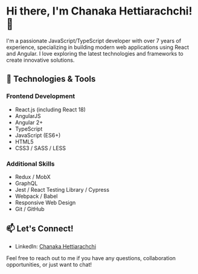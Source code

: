 # Hi there, I'm Chanaka Hettiarachchi! 👋

I'm a passionate JavaScript/TypeScript developer with over 7 years of experience, specializing in building modern web applications using React and Angular. I love exploring the latest technologies and frameworks to create innovative solutions.

## 🔧 Technologies & Tools

### Frontend Development
- React.js (including React 18)
- AngularJS
- Angular 2+
- TypeScript
- JavaScript (ES6+)
- HTML5
- CSS3 / SASS / LESS

### Additional Skills
- Redux / MobX
- GraphQL
- Jest / React Testing Library / Cypress
- Webpack / Babel
- Responsive Web Design
- Git / GitHub

<!--
## 🚀 Projects

### [Project Name](link-to-project)
Description of the project and your role/contributions.

### [Project Name](link-to-project)
Description of the project and your role/contributions.

### [Project Name](link-to-project)
Description of the project and your role/contributions.
-->

<!--
## 📝 Blog & Articles

I occasionally write about web development, JavaScript, React, and Angular on my [blog](link-to-blog). Here are a few popular posts:

- [Title of the Article](link-to-article)
- [Title of the Article](link-to-article)
- [Title of the Article](link-to-article)
-->

## 📫 Let's Connect!

- LinkedIn: [Chanaka Hettiarachchi](https://uk.linkedin.com/in/chanaka-hettiarachchi)
<!--
- Twitter: [@YourTwitterHandle](link-to-Twitter)
- Website: [Your Portfolio or Personal Website](link-to-website)
-->

Feel free to reach out to me if you have any questions, collaboration opportunities, or just want to chat!
